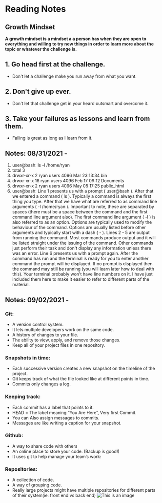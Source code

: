 # Reading Notes
## Growth Mindset
**A growth mindset is a mindset a a person has when they are open to everything and willing to try new things in order to learn more about the topic or whatever the challenge is.**
## 1. Go head first at the challenge.
   - Don't let a challenge make you run away from what you want.

## 2. Don't give up ever.
   - Don't let that challenge get in your heard outsmart and overcome it.

## 3. Take your failures as lessons and learn from them.
   - Failing is great as long as I learn from it.
      
   ## Notes: 08/31/2021 - 
1. user@bash: ls -l /home/ryan
2. total 3
3. drwxr-xr-x  2 ryan users 4096 Mar 23 13:34 bin
4. drwxr-xr-x 18 ryan users 4096 Feb 17 09:12 Documents
5. drwxr-xr-x  2 ryan users 4096 May 05 17:25 public_html
6. user@bash: 
Line 1 presents us with a prompt ( user@bash ). After that we entered a command ( ls ). Typically a command is always the first thing you type. After that we have what are referred to as command line arguments ( -l /home/ryan ). Important to note, these are separated by spaces (there must be a space between the command and the first command line argument also). The first command line argument ( -l ) is also referred to as an option. Options are typically used to modify the behaviour of the command. Options are usually listed before other arguments and typically start with a dash ( - ).
Lines 2 - 5 are output from running the command. Most commands produce output and it will be listed straight under the issuing of the command. Other commands just perform their task and don't display any information unless there was an error.
Line 6 presents us with a prompt again. After the command has run and the terminal is ready for you to enter another command the prompt will be displayed. If no prompt is displayed then the command may still be running (you will learn later how to deal with this).
Your terminal probably won't have line numbers on it. I have just included them here to make it easier to refer to different parts of the material.

## Notes: 09/02/2021 -
### Git: 
- A version control system. 
- It lets multiple developers work on the same code. 
- A history of changes to your file. 
- The ability to view, apply, and remove those changes. 
- Keep all of your project files in one repository.
### Snapshots in time: 
- Each successive version creates a new snapshot on the timeline of the project.
- Git keeps track of what the file looked like at different points in time.
- Commits only changes a log.
### Keeping track:
- Each commit has a label that points to it.
- HEAD = The label meaning “You Are Here”, Very first Commit.
- You can Also assign messages to commits.
- Messages are like writing a caption for your snapshot.
### Github: 
- A way to share code with others
- An online place to store your code. (Backup is good!)
- It uses git to help manage your team’s work:
### Repositories: 
- A collection of code.
- A way of grouping code.
- Really large projects might have multiple repositories for different parts of their system(ie: front end vs back end)
![This is an image](https://images.unsplash.com/photo-1604725333736-1f962a6218d0?ixid=MnwxMjA3fDB8MHxzZWFyY2h8MXx8YmVhdXRpZnVsJTIwc3Vuc2V0fGVufDB8fDB8fA%3D%3D&ixlib=rb-1.2.1&w=1000&q=80)
